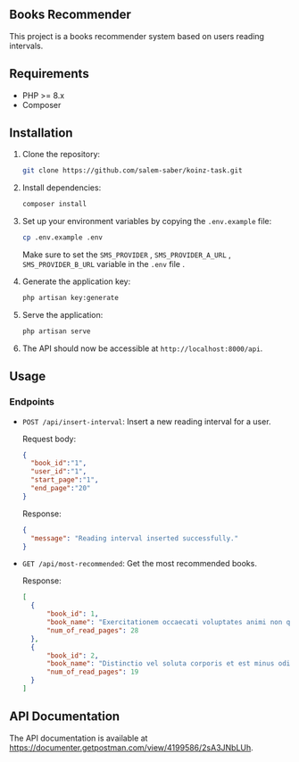 ## Books Recommender

This project is a books recommender system based on users reading intervals.

## Requirements

- PHP >= 8.x
- Composer

## Installation

1. Clone the repository:

    ```bash
    git clone https://github.com/salem-saber/koinz-task.git
    ```

2. Install dependencies:

    ```bash
    composer install
    ```

3. Set up your environment variables by copying the `.env.example` file:

    ```bash
    cp .env.example .env
    ```

   Make sure to set the `SMS_PROVIDER` , `SMS_PROVIDER_A_URL` , `SMS_PROVIDER_B_URL` variable in the `.env` file .

4. Generate the application key:

    ```bash
    php artisan key:generate
    ```

5. Serve the application:

    ```bash
    php artisan serve
    ```

6. The API should now be accessible at `http://localhost:8000/api`.

## Usage

### Endpoints

- `POST /api/insert-interval`: Insert a new reading interval for a user.

  Request body:
    ```json
    {
      "book_id":"1",
      "user_id":"1",
      "start_page":"1",
      "end_page":"20"
    }
    ```
  Response:
    ```json
    {
      "message": "Reading interval inserted successfully."
    }
    ```


- `GET /api/most-recommended`: Get the most recommended books.

  Response:
  ```json
  [
    {
        "book_id": 1,
        "book_name": "Exercitationem occaecati voluptates animi non quidem.",
        "num_of_read_pages": 28
    },
    {
        "book_id": 2,
        "book_name": "Distinctio vel soluta corporis et est minus odio non.",
        "num_of_read_pages": 19
    }
  ]
  ```


## API Documentation
The API documentation is available at https://documenter.getpostman.com/view/4199586/2sA3JNbLUh.
